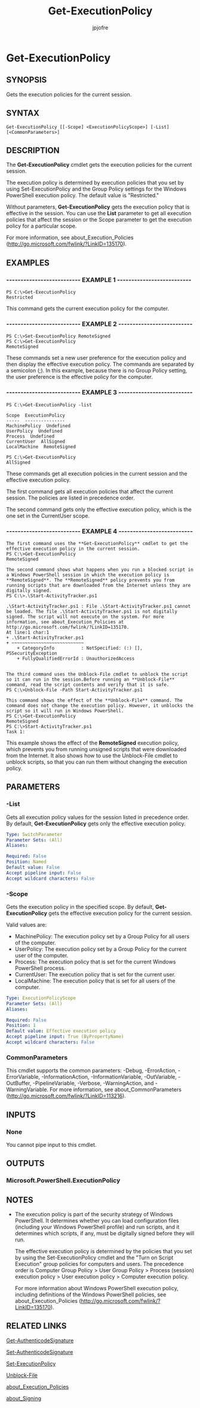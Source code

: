 ﻿---
author: jpjofre
description: 
external help file: Microsoft.PowerShell.Security.dll-Help.xml
keywords: powershell, cmdlet
manager: carolz
ms.date: 2016-09-27
ms.prod: powershell
ms.technology: powershell
ms.topic: reference
online version: http://go.microsoft.com/fwlink/p/?linkid=293937
schema: 2.0.0
title: Get-ExecutionPolicy
---

# Get-ExecutionPolicy

## SYNOPSIS
Gets the execution policies for the current session.

## SYNTAX

```
Get-ExecutionPolicy [[-Scope] <ExecutionPolicyScope>] [-List] [<CommonParameters>]
```

## DESCRIPTION
The **Get-ExecutionPolicy** cmdlet gets the execution policies for the current session.

The execution policy is determined by execution policies that you set by using Set-ExecutionPolicy and the Group Policy settings for the Windows PowerShell execution policy.
The default value is "Restricted."

Without parameters, **Get-ExecutionPolicy** gets the execution policy that is effective in the session.
You can use the **List** parameter to get all execution policies that affect the session or the Scope parameter to get the execution policy for a particular scope.

For more information, see about_Execution_Policies (http://go.microsoft.com/fwlink/?LinkID=135170).

## EXAMPLES

### -------------------------- EXAMPLE 1 --------------------------
```
PS C:\>Get-ExecutionPolicy
Restricted
```

This command gets the current execution policy for the computer.

### -------------------------- EXAMPLE 2 --------------------------
```
PS C:\>Set-ExecutionPolicy RemoteSigned
PS C:\>Get-ExecutionPolicy
RemoteSigned
```

These commands set a new user preference for the execution policy and then display the effective execution policy.
The commands are separated by a semicolon (;).
In this example, because there is no Group Policy setting, the user preference is the effective policy for the computer.

### -------------------------- EXAMPLE 3 --------------------------
```
PS C:\>Get-ExecutionPolicy -list

Scope  ExecutionPolicy
-----  ---------------
MachinePolicy  Undefined
UserPolicy  Undefined
Process  Undefined
CurrentUser  AllSigned
LocalMachine  RemoteSigned

PS C:\>Get-ExecutionPolicy
AllSigned
```

These commands get all execution policies in the current session and the effective execution policy.

The first command gets all execution policies that affect the current session.
The policies are listed in precedence order.

The second command gets only the effective execution policy, which is the one set in the CurrentUser scope.

### -------------------------- EXAMPLE 4 --------------------------
```
The first command uses the **Get-ExecutionPolicy** cmdlet to get the effective execution policy in the current session.
PS C:\>Get-ExecutionPolicy
RemoteSigned

The second command shows what happens when you run a blocked script in a Windows PowerShell session in which the execution policy is **RemoteSigned**. The **RemoteSigned** policy prevents you from running scripts that are downloaded from the Internet unless they are digitally signed.
PS C:\>.\Start-ActivityTracker.ps1

.\Start-ActivityTracker.ps1 : File .\Start-ActivityTracker.ps1 cannot be loaded. The file .\Start-ActivityTracker.ps1 is not digitally signed. The script will not execute on the system. For more information, see about_Execution_Policies at http://go.microsoft.com/fwlink/?LinkID=135170.
At line:1 char:1
+ .\Start-ActivityTracker.ps1
+ ~~~~~~~~~~~~~~~~~~~~~~~~~~~
    + CategoryInfo          : NotSpecified: (:) [], PSSecurityException
    + FullyQualifiedErrorId : UnauthorizedAccess


The third command uses the Unblock-File cmdlet to unblock the script so it can run in the session.Before running an **Unblock-File** command, read the script contents and verify that it is safe.
PS C:\>Unblock-File -Path Start-ActivityTracker.ps1

This command shows the effect of the **Unblock-File** command. The command does not change the execution policy. However, it unblocks the script so it will run in Windows PowerShell.
PS C:\>Get-ExecutionPolicy
RemoteSigned
PS C:\>Start-ActivityTracker.ps1
Task 1:
```

This example shows the effect of the **RemoteSigned** execution policy, which prevents you from running unsigned scripts that were downloaded from the Internet.
It also shows how to use the Unblock-File cmdlet to unblock scripts, so that you can run them without changing the execution policy.

## PARAMETERS

### -List
Gets all execution policy values for the session listed in precedence order. 
By default, **Get-ExecutionPolicy** gets only the effective execution policy.

```yaml
Type: SwitchParameter
Parameter Sets: (All)
Aliases: 

Required: False
Position: Named
Default value: False
Accept pipeline input: False
Accept wildcard characters: False
```

### -Scope
Gets the execution policy in the specified scope. 
By default, **Get-ExecutionPolicy** gets the effective execution policy for the current session.

Valid values are:

- MachinePolicy: The execution policy set by a Group Policy for all users of the computer.
- UserPolicy: The execution policy set by a Group Policy for the current user of the computer.
- Process: The execution policy that is set for the current Windows PowerShell process.
- CurrentUser: The execution policy that is set for the current user.
- LocalMachine: The execution policy that is set for all users of the computer.

```yaml
Type: ExecutionPolicyScope
Parameter Sets: (All)
Aliases: 

Required: False
Position: 1
Default value: Effective execution policy
Accept pipeline input: True (ByPropertyName)
Accept wildcard characters: False
```

### CommonParameters
This cmdlet supports the common parameters: -Debug, -ErrorAction, -ErrorVariable, -InformationAction, -InformationVariable, -OutVariable, -OutBuffer, -PipelineVariable, -Verbose, -WarningAction, and -WarningVariable. For more information, see about_CommonParameters (http://go.microsoft.com/fwlink/?LinkID=113216).

## INPUTS

### None
You cannot pipe input to this cmdlet.

## OUTPUTS

### Microsoft.PowerShell.ExecutionPolicy

## NOTES
* The execution policy is part of the security strategy of Windows PowerShell. It determines whether you can load configuration files (including your Windows PowerShell profile) and run scripts, and it determines which scripts, if any, must be digitally signed before they will run.

  The effective execution policy is determined by the policies that you set by using the Set-ExecutionPolicy cmdlet and the "Turn on Script Execution" group policies for computers and users.
The precedence order is Computer Group Policy \> User Group Policy \> Process (session) execution policy \> User execution policy \> Computer execution policy.

  For more information about Windows PowerShell execution policy, including definitions of the Windows PowerShell policies, see about_Execution_Policies (http://go.microsoft.com/fwlink/?LinkID=135170).

## RELATED LINKS

[Get-AuthenticodeSignature](.\Get-AuthenticodeSignature.md)

[Set-AuthenticodeSignature](.\Set-AuthenticodeSignature.md)

[Set-ExecutionPolicy](.\Set-ExecutionPolicy.md)

[Unblock-File](..\Microsoft.PowerShell.Utility\Unblock-File.md)

[about_Execution_Policies](..\Microsoft.PowerShell.Core\About\about_Execution_Policies.md)

[about_Signing](..\Microsoft.PowerShell.Core\About\about_Signing.md)

